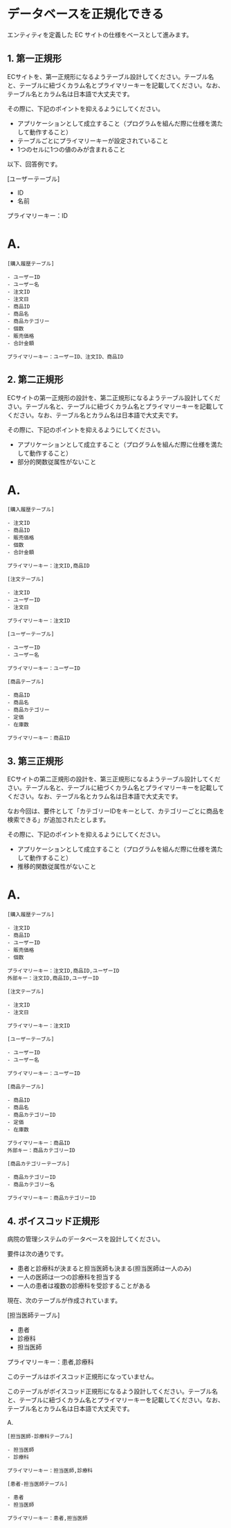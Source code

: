 # データベースを正規化できる

エンティティを定義した EC サイトの仕様をベースとして進みます。

## 1. 第一正規形

ECサイトを、第一正規形になるようテーブル設計してください。テーブル名と、テーブルに紐づくカラム名とプライマリーキーを記載してください。なお、テーブル名とカラム名は日本語で大丈夫です。

その際に、下記のポイントを抑えるようにしてください。

- アプリケーションとして成立すること（プログラムを組んだ際に仕様を満たして動作すること）
- テーブルごとにプライマリーキーが設定されていること
- 1つのセルに1つの値のみが含まれること

以下、回答例です。

[ユーザーテーブル]

- ID
- 名前

プライマリーキー：ID

# A.
```
[購入履歴テーブル]

- ユーザーID
- ユーザー名
- 注文ID
- 注文日
- 商品ID
- 商品名
- 商品カテゴリー
- 個数
- 販売価格
- 合計金額

プライマリーキー：ユーザーID、注文ID、商品ID
```
## 2. 第二正規形

ECサイトの第一正規形の設計を、第二正規形になるようテーブル設計してください。テーブル名と、テーブルに紐づくカラム名とプライマリーキーを記載してください。なお、テーブル名とカラム名は日本語で大丈夫です。

その際に、下記のポイントを抑えるようにしてください。

- アプリケーションとして成立すること（プログラムを組んだ際に仕様を満たして動作すること）
- 部分的関数従属性がないこと

# A.
```
[購入履歴テーブル]

- 注文ID
- 商品ID
- 販売価格
- 個数
- 合計金額

プライマリーキー：注文ID,商品ID
```
```
[注文テーブル]

- 注文ID
- ユーザーID
- 注文日

プライマリーキー：注文ID
```
```
[ユーザーテーブル]

- ユーザーID
- ユーザー名

プライマリーキー：ユーザーID
```
```
[商品テーブル]

- 商品ID
- 商品名
- 商品カテゴリー
- 定価
- 在庫数

プライマリーキー：商品ID
```

## 3. 第三正規形

ECサイトの第二正規形の設計を、第三正規形になるようテーブル設計してください。テーブル名と、テーブルに紐づくカラム名とプライマリーキーを記載してください。なお、テーブル名とカラム名は日本語で大丈夫です。

なお今回は、要件として「カテゴリーIDをキーとして、カテゴリーごとに商品を検索できる」が追加されたとします。

その際に、下記のポイントを抑えるようにしてください。

- アプリケーションとして成立すること（プログラムを組んだ際に仕様を満たして動作すること）
- 推移的関数従属性がないこと

# A.
```
[購入履歴テーブル]

- 注文ID
- 商品ID
- ユーザーID
- 販売価格
- 個数

プライマリーキー：注文ID,商品ID,ユーザーID
外部キー：注文ID,商品ID,ユーザーID
```
```
[注文テーブル]

- 注文ID
- 注文日

プライマリーキー：注文ID
```
```
[ユーザーテーブル]

- ユーザーID
- ユーザー名

プライマリーキー：ユーザーID
```
```
[商品テーブル]

- 商品ID
- 商品名
- 商品カテゴリーID
- 定価
- 在庫数

プライマリーキー：商品ID
外部キー：商品カテゴリーID
```
```
[商品カテゴリーテーブル]

- 商品カテゴリーID
- 商品カテゴリー名

プライマリーキー：商品カテゴリーID
```
## 4. ボイスコッド正規形

病院の管理システムのデータベースを設計してください。

要件は次の通りです。

- 患者と診療科が決まると担当医師も決まる(担当医師は一人のみ)
- 一人の医師は一つの診療科を担当する
- 一人の患者は複数の診療科を受診することがある

現在、次のテーブルが作成されています。

[担当医師テーブル]

- 患者
- 診療科
- 担当医師

プライマリーキー：患者,診療科

このテーブルはボイスコッド正規形になっていません。

このテーブルがボイスコッド正規形になるよう設計してください。テーブル名と、テーブルに紐づくカラム名とプライマリーキーを記載してください。なお、テーブル名とカラム名は日本語で大丈夫です。

A. 
```
[担当医師-診療科テーブル]

- 担当医師
- 診療科

プライマリーキー：担当医師,診療科
```
```
[患者-担当医師テーブル]

- 患者
- 担当医師

プライマリーキー：患者,担当医師
```